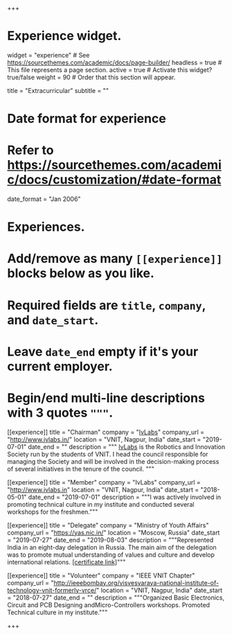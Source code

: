 +++
# Experience widget.
widget = "experience"  # See https://sourcethemes.com/academic/docs/page-builder/
headless = true  # This file represents a page section.
active = true  # Activate this widget? true/false
weight = 90  # Order that this section will appear.

title = "Extracurricular"
subtitle = ""

# Date format for experience
#   Refer to https://sourcethemes.com/academic/docs/customization/#date-format
date_format = "Jan 2006"

# Experiences.
#   Add/remove as many `[[experience]]` blocks below as you like.
#   Required fields are `title`, `company`, and `date_start`.
#   Leave `date_end` empty if it's your current employer.
#   Begin/end multi-line descriptions with 3 quotes `"""`.
[[experience]]
  title = "Chairman"
  company = "[IvLabs](http://www.ivlabs.in)"
  company_url = "http://www.ivlabs.in/"
  location = "VNIT, Nagpur, India"
  date_start = "2019-07-01"
  date_end = ""
  description = """
  [IvLabs](http://www.ivlabs.in) is the Robotics and Innovation Society run by the students of VNIT. I head the council responsible for managing the Society and will be involved in the decision-making process of several initiatives in the tenure of the council. """

[[experience]]
  title = "Member"
  company = "IvLabs"
  company_url = "http://www.ivlabs.in"
  location = "VNIT, Nagpur, India"
  date_start = "2018-05-01"
  date_end = "2019-07-01"
  description = """I was actively involved in promoting technical culture in my institute and conducted several workshops for the freshmen."""

[[experience]]
  title = "Delegate"
  company = "Ministry of Youth Affairs"
  company_url = "https://yas.nic.in/"
  location = "Moscow, Russia"
  date_start = "2019-07-27"
  date_end = "2019-08-03"
  description = """Represented India in an eight-day delegation in Russia. The main aim of the delegation was to promote mutual understanding of values and culture and develop international relations. [[certificate link]](https://drive.google.com/open?id=17w9hyuT01iTAhV6snYDLq5-QTQK7FSQj)"""

[[experience]]
  title = "Volunteer"
  company = "IEEE VNIT Chapter"
  company_url = "http://ieeebombay.org/visvesvaraya-national-institute-of-technology-vnit-formerly-vrce/"
  location = "VNIT, Nagpur, India"
  date_start = "2018-07-27"
  date_end = ""
  description = """Organized Basic Electronics, Circuit and PCB Designing andMicro-Controllers workshops. Promoted Technical culture in my institute."""

+++
